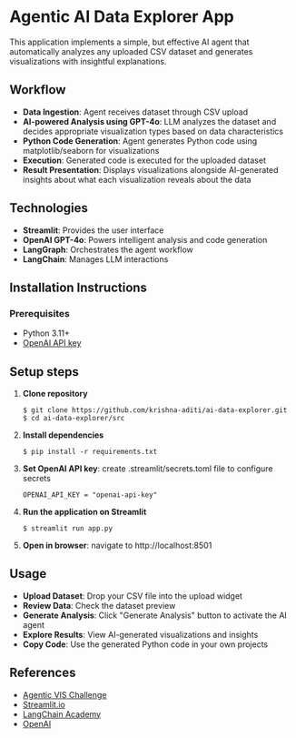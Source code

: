 # Agentic AI Data Explorer App
This application implements a simple, but effective AI agent that automatically analyzes any uploaded CSV dataset and generates visualizations with insightful explanations. 

## Workflow
- **Data Ingestion**: Agent receives dataset through CSV upload
- **AI-powered Analysis using GPT-4o**: LLM analyzes the dataset and decides appropriate visualization types based on data characteristics
- **Python Code Generation**: Agent generates Python code using matplotlib/seaborn for visualizations
- **Execution**: Generated code is executed for the uploaded dataset
- **Result Presentation**: Displays visualizations alongside AI-generated insights about what each visualization reveals about the data

## Technologies
- **Streamlit**: Provides the user interface
- **OpenAI GPT-4o**: Powers intelligent analysis and code generation
- **LangGraph**: Orchestrates the agent workflow
- **LangChain**: Manages LLM interactions

## Installation Instructions
### Prerequisites
- Python 3.11+
- [OpenAI API key](https://openai.com/api/)

## Setup steps
1. **Clone repository**
   ```
   $ git clone https://github.com/krishna-aditi/ai-data-explorer.git
   $ cd ai-data-explorer/src
   ```
2. **Install dependencies**
   ```
   $ pip install -r requirements.txt
   ```
3. **Set OpenAI API key**: create .streamlit/secrets.toml file to configure secrets
   ```
   OPENAI_API_KEY = "openai-api-key"
   ```
4. **Run the application on Streamlit**
   ```
   $ streamlit run app.py
   ```
5. **Open in browser**: navigate to http://localhost:8501

## Usage
- **Upload Dataset**: Drop your CSV file into the upload widget
- **Review Data**: Check the dataset preview
- **Generate Analysis**: Click "Generate Analysis" button to activate the AI agent
- **Explore Results**: View AI-generated visualizations and insights
- **Copy Code**: Use the generated Python code in your own projects
    
## References
- [Agentic VIS Challenge](https://www.visagent.org)
- [Streamlit.io](https://streamlit.io)
- [LangChain Academy](https://github.com/langchain-ai/langchain-academy)
- [OpenAI](https://openai.com/api/)
